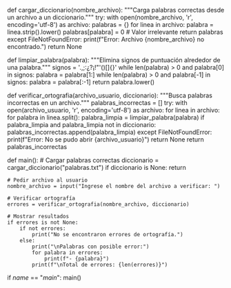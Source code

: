 def cargar_diccionario(nombre_archivo):
    """Carga palabras correctas desde un archivo a un diccionario."""
    try:
        with open(nombre_archivo, 'r', encoding='utf-8') as archivo:
            palabras = {}
            for linea in archivo:
                palabra = linea.strip().lower()
                palabras[palabra] = 0  # Valor irrelevante
            return palabras
    except FileNotFoundError:
        print(f"Error: Archivo {nombre_archivo} no encontrado.")
        return None

def limpiar_palabra(palabra):
    """Elimina signos de puntuación alrededor de una palabra."""
    signos = '.,;:¿?¡!"\'()[]{}'
    while len(palabra) > 0 and palabra[0] in signos:
        palabra = palabra[1:]
    while len(palabra) > 0 and palabra[-1] in signos:
        palabra = palabra[:-1]
    return palabra.lower()

def verificar_ortografia(archivo_usuario, diccionario):
    """Busca palabras incorrectas en un archivo."""
    palabras_incorrectas = []
    try:
        with open(archivo_usuario, 'r', encoding='utf-8') as archivo:
            for linea in archivo:
                for palabra in linea.split():
                    palabra_limpia = limpiar_palabra(palabra)
                    if palabra_limpia and palabra_limpia not in diccionario:
                        palabras_incorrectas.append(palabra_limpia)
    except FileNotFoundError:
        print(f"Error: No se pudo abrir {archivo_usuario}")
        return None
    return palabras_incorrectas

def main():
    # Cargar palabras correctas
    diccionario = cargar_diccionario("palabras.txt")
    if diccionario is None:
        return

    # Pedir archivo al usuario
    nombre_archivo = input("Ingrese el nombre del archivo a verificar: ")

    # Verificar ortografía
    errores = verificar_ortografia(nombre_archivo, diccionario)

    # Mostrar resultados
    if errores is not None:
        if not errores:
            print("No se encontraron errores de ortografía.")
        else:
            print("\nPalabras con posible error:")
            for palabra in errores:
                print(f"- {palabra}")
            print(f"\nTotal de errores: {len(errores)}")

if _name_ == "_main_":
    main()
